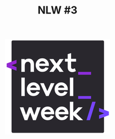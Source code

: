 <h1 align="center">
    <p>NLW #3</p>
    <br>
    <img src="./backend/src/assets/nlw.png" />
</h1>
